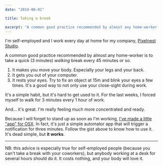 ```yaml
---
date: "2014-08-01"

title: Taking a break

excerpt: "A common good practice recommended by almost any home-worker is to take a quick (3 minutes) <em>walking</em> break every 45 minutes or so."
---
```


I'm self-employed and I work every day at home for my company, [Pixelnest Studio](https://pixelnest.io).

A common good practice recommended by almost any home-worker is to take a quick (3 minutes) _walking_ break every 45 minutes or so.

1. It makes you move your body. Especially your legs and your back.
2. It gets you out of your computer.
3. It rests your eyes. Try to fix an object at 15m and blink your eyes a few times. It's a good way to not only use your close-sight during work.

It's a simple habit, but it's hard to get used to it. For the last weeks, I forced myself to walk for 3 minutes every 1 hour of work.

And… it's great. I'm really feeling much more concentrated and ready.

Because I will forget to stand up as soon as I'm working, [I've made a little "app" for OSX](https://gist.github.com/solarsailer/6328415616b485ff7bef). In fact, it's just a simple automator app that will trigger a notification for three minutes. Follow the gist above to know how to use it. It's dead simple, but **it works**.

---

NB: this advice is especially true for self-employed people (because you can't take a break with your coworkers), but anybody working at a desk for several hours should do it. It costs nothing, and your body will love it.
